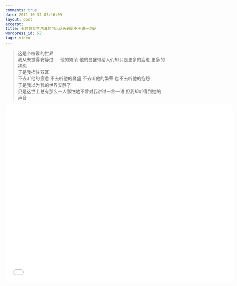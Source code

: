 ```yaml
---
comments: true
date: 2011-10-31 05:16:09
layout: post
excerpt: 
title: 有时候女主角真的可以从头到尾不用说一句话
wordpress_id: 57
tags: video
---
```



>这是个喧嚣的世界  
>我从未觉得安静过  　
>他的繁荣 他的昌盛带给人们却只是更多的疲惫 更多的抱怨  
>于是我捂住双耳　  
>不去听他的疲惫 不去听他的昌盛 不去听他的繁荣 也不去听他的抱怨　  
>于是我以为我的世界安静了　  
>只是这世上总有那么一人哪怕她不曾对我讲过一言一语 但我却听得到她的声音   

<iframe src="//player.bilibili.com/player.html?aid=369832&cid=566560&page=1&autoplay=0" scrolling="no" border="0" frameborder="no" framespacing="0" allowfullscreen="true" width="720" height="560"> </iframe>


